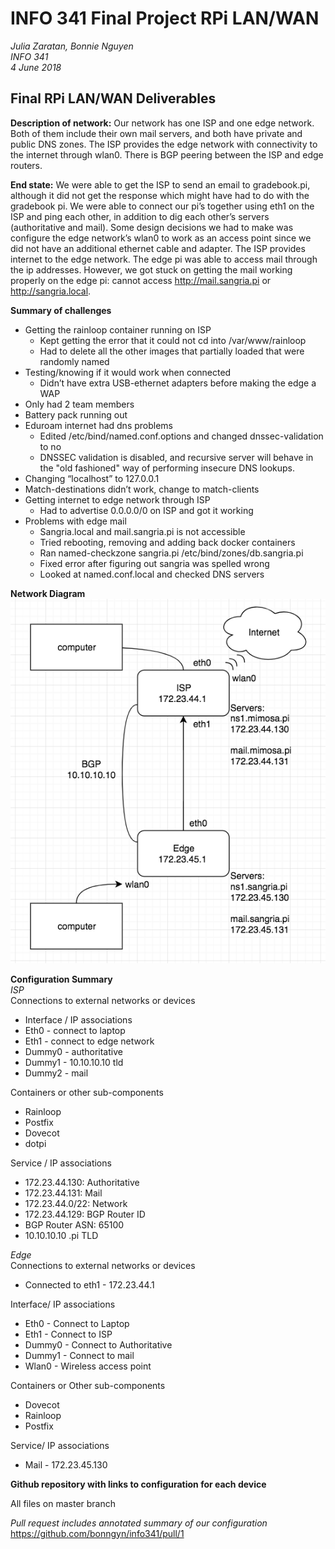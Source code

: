 # INFO 341 Final Project RPi LAN/WAN

*Julia Zaratan, Bonnie Nguyen  
INFO 341  
4 June 2018*

## Final RPi LAN/WAN Deliverables
__Description of network:__
Our network has one ISP and one edge network. Both of them include their own mail servers, and both have private and public DNS zones. The ISP provides the edge network with connectivity to the internet through wlan0. There is BGP peering between the ISP and edge routers. 

__End state:__ We were able to get the ISP to send an email to gradebook.pi, although it did not get the response which might have had to do with the gradebook pi. We were able to connect our pi’s together using eth1 on the ISP and ping each other, in addition to dig each other’s servers (authoritative and mail). Some design decisions we had to make was configure the edge network’s wlan0 to work as an access point since we did not have an additional ethernet cable and adapter. The ISP provides internet to the edge network.  The edge pi was able to access mail through the ip addresses. However, we got stuck on getting the mail working properly on the edge pi: cannot access http://mail.sangria.pi or http://sangria.local.

__Summary of challenges__  
* Getting the rainloop container running on ISP
  + Kept getting the error that it could not cd into /var/www/rainloop
  + Had to delete all the other images that partially loaded that were randomly named
* Testing/knowing if it would work when connected
  + Didn’t have extra USB-ethernet adapters before making the edge a WAP
* Only had 2 team members
* Battery pack running out
* Eduroam internet had dns problems
  + Edited /etc/bind/named.conf.options and changed dnssec-validation to no
  + DNSSEC validation is disabled, and recursive server will behave in the "old fashioned" way of performing insecure DNS lookups.
* Changing “localhost” to 127.0.0.1 
* Match-destinations didn’t work, change to match-clients
* Getting internet to edge network through ISP
  + Had to advertise 0.0.0.0/0 on ISP and got it working
* Problems with edge mail
  + Sangria.local and mail.sangria.pi is not accessible
  + Tried rebooting, removing and adding back docker containers
  + Ran named-checkzone sangria.pi /etc/bind/zones/db.sangria.pi
  + Fixed error after figuring out sangria was spelled wrong
  + Looked at named.conf.local and checked DNS servers 

__Network Diagram__  
![Network Diagram](https://github.com/bonngyn/info341/blob/master/network%20diagram.png)

__Configuration Summary__  
_ISP_  
Connections to external networks or devices
* Interface / IP associations
* Eth0 - connect to laptop
* Eth1 - connect to edge network
* Dummy0 - authoritative
* Dummy1 - 10.10.10.10 tld
* Dummy2 - mail

Containers or other sub-components
* Rainloop
* Postfix
* Dovecot
* dotpi

Service / IP associations
* 172.23.44.130: Authoritative
* 172.23.44.131: Mail
* 172.23.44.0/22: Network
* 172.23.44.129: BGP Router ID
* BGP Router ASN: 65100
* 10.10.10.10 .pi TLD
 

_Edge_  
Connections to external networks or devices
* Connected to eth1 - 172.23.44.1

Interface/ IP associations
* Eth0 - Connect to Laptop 
* Eth1 - Connect to ISP 
* Dummy0 - Connect to Authoritative
* Dummy1 - Connect to mail
* Wlan0 - Wireless access point

Containers or Other sub-components 
* Dovecot
* Rainloop
* Postfix 

Service/ IP associations 
* Mail - 172.23.45.130

__Github repository with links to configuration for each device__ 

All files on master branch  

_Pull request includes annotated summary of our configuration_
https://github.com/bonngyn/info341/pull/1

